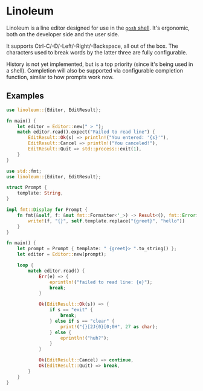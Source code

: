 # Linoleum

Linoleum is a line editor designed for use in the [`gosh` shell](https://github.com/Kyllingene/gosh). It's ergonomic, both on the developer side and the user side.

It supports Ctrl-C/-D/-Left/-Right/-Backspace, all out of the box. The characters used to break words by the latter three are fully configurable.

History is not yet implemented, but is a top priority (since it's being used in a shell). Completion will also be supported via configurable completion function, similar to how prompts work now.

## Examples

```rust
use linoleum::{Editor, EditResult};

fn main() {
    let editor = Editor::new(" > ");
    match editor.read().expect("Failed to read line") {
        EditResult::Ok(s) => println!("You entered: '{s}'"),
        EditResult::Cancel => println!("You canceled!"),
        EditResult::Quit => std::process::exit(1),
    }
}
```

```rust
use std::fmt;
use linoleum::{Editor, EditResult};

struct Prompt {
    template: String,
}

impl fmt::Display for Prompt {
    fn fmt(&self, f: &mut fmt::Formatter<'_>) -> Result<(), fmt::Error> {
        write!(f, "{}", self.template.replace("{greet}", "hello"))
    }
}

fn main() {
    let prompt = Prompt { template: " {greet}> ".to_string() };
    let editor = Editor::new(prompt);

    loop {
        match editor.read() {
            Err(e) => {
                eprintln!("failed to read line: {e}");
                break;
            }

            Ok(EditResult::Ok(s)) => {
                if s == "exit" {
                    break;
                } else if s == "clear" {
                    print!("{}[2J{0}[0;0H", 27 as char);
                } else {
                    eprintln!("huh?");
                }
            }

            Ok(EditResult::Cancel) => continue,
            Ok(EditResult::Quit) => break,
        }
    }
}
```

